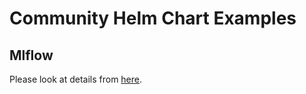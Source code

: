 # Community Helm Chart Examples

## Mlflow

Please look at details from [here](mlflow-examples/README.md).

